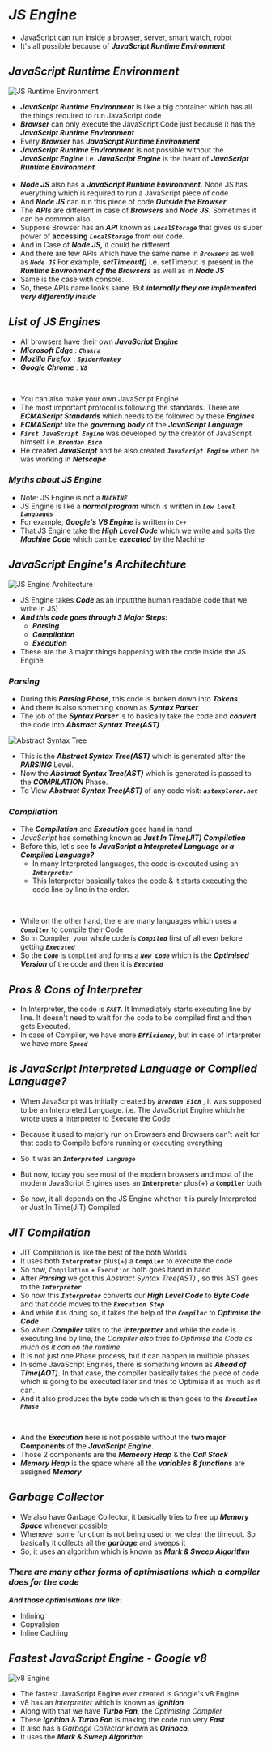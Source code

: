 # _JS Engine_
- JavaScript can run inside a browser, server, smart watch, robot
- It's all possible because of _**JavaScript Runtime Environment**_

## _JavaScript Runtime Environment_
![JS Runtime Environment](https://github.com/anupam-kumar-krishnan/Namaste-JavaScript/assets/69143883/04f66b20-732d-444c-9714-1e38cf5b35b8)
- **_JavaScript Runtime Environment_** is like a big container which has all the things required to run JavaScript code
- **_Browser_** can only execute the JavaScript Code just because it has the _**JavaScript Runtime Environment**_
- Every **_Browser_** has **_JavaScript Runtime Environment_**
- **_JavaScript Runtime Environment_** is not possible without the _**JavaScript Engine**_ i.e. **_JavaScript Engine_** is the heart of **_JavaScript Runtime Environment_** <br><br>
- **_Node JS_** also has a **_JavaScript Runtime Environment._** Node JS has everything which is required to run a JavaScript piece of code
- And _**Node JS**_ can run this piece of code **_Outside the Browser_**
- The **_APIs_** are different in case of **_Browsers_** and **_Node JS._** Sometimes it can be common also.
- Suppose Browser has an **_API_** known as **_`LocalStorage`_** that gives us super power of **accessing** **_`LocalStorage`_** from our code.
- And in Case of **_Node JS,_** it could be different
- And there are few APIs which have the same name in **_`Browsers`_** as well as **_`Node JS`_** For example, **_setTimeout()_** i.e. setTimeout is present in the **_Runtime Environment of the Browsers_** as well as in **_Node JS_**
- Same is the case with console. 
- So, these APIs name looks same. But _**internally they are implemented very differently inside**_

## _List of JS Engines_
- All browsers have their own **_JavaScript Engine_**
- **_Microsoft Edge_** : **_`Chakra`_**
- **_Mozilla Firefox_** : **_`SpiderMonkey`_**
- **_Google Chrome_** : **_`V8`_**
<br>

- You can also make your own JavaScript Engine
- The most important protocol is following the standards. There are **_ECMAScript Standards_** which needs to be followed by these **_Engines_**
- **_ECMAScript_** like the **_governing body_** of the **_JavaScript Language_**
- _**`First JavaScript Engine`**_ was developed by the creator of JavaScript himself i.e. **_`Brendan Eich`_**
- He created **_JavaScript_** and he also created _**`JavaScript Engine`**_ when he was working in _**Netscape**_

### _Myths about JS Engine_
- Note: JS Engine is not a **_`MACHINE.`_**
- JS Engine is like a _**normal program**_ which is written in **_`Low Level Languages`_**
- For example, **_Google's V8 Engine_** is written in `C++`
- That JS Engine take the _**High Level Code**_ which we write and spits the **_Machine Code_** which can be _**executed**_ by the Machine

## _JavaScript Engine's Architechture_

![JS Engine Architecture](https://github.com/anupam-kumar-krishnan/Namaste-JavaScript/assets/69143883/acad8b9e-dab8-401e-b047-59524a3c87e1)


- JS Engine takes _**Code**_ as an input(the human readable code that we write in JS)
- _**And this code goes through 3 Major Steps:**_
  - **_Parsing_**
  - **_Compilation_**
  - **_Execution_**
- These are the 3 major things happening with the code inside the JS Engine

### _Parsing_
- During this **_Parsing Phase_**, this code is broken down into _**Tokens**_
- And there is also something known as **_Syntax Parser_**
- The job of the _**Syntax Parser**_ is to basically take the code and **_convert_** the code into **_Abstract Syntax Tree(AST)_**

![Abstract Syntax Tree](https://github.com/anupam-kumar-krishnan/Namaste-JavaScript/assets/69143883/a25a68f3-676d-49d2-9c45-c38cb7e126eb)

- This is the **_Abstract Syntax Tree(AST)_** which is generated after the **_PARSING_** Level.
- Now the **_Abstract Syntax Tree(AST)_** which is generated is passed to the **_COMPILATION_** Phase.
- To View  **_Abstract Syntax Tree(AST)_** of any code visit: **_`astexplorer.net`_**

### _Compilation_
- The **_Compilation_** and **_Execution_** goes hand in hand
- _JavaScript_ has something known as **_Just In Time(JIT) Compilation_** <br>
- Before this, let's see **_Is JavaScript a Interpreted Language or a Compiled Language?_**
  - In many Interpreted languages, the code is executed using an **_`Interpreter`_**
  - This Interpreter basically takes the code & it starts executing the code line by line in the order. 
<br>

- While on the other hand, there are many languages which uses a **_`Compiler`_** to compile their Code
- So in Compiler, your whole code is **_`Compiled`_** first of all even before getting **_`Executed`_**
- So the **_`Code`_** is `Complied` and forms a **_`New Code`_** which is the **_Optimised Version_** of the code and then it is **_`Executed`_**

## _Pros & Cons of Interpreter_
- In Interpreter, the code is **_`FAST`_**. It Immediately starts executing line by line. It doesn't need to wait for the code to be compiled first and then gets Executed.
- In case of Compiler, we have more **_`Efficiency`_**, but in case of Interpreter we have more **_`Speed`_**

## _Is JavaScript Interpreted Language or Compiled Language?_
- When JavaScript was initially created by **_`Brendan Eich`_** , it was supposed to be an Interpreted Language. i.e. The JavaScript Engine which he wrote uses a Interpreter to Execute the Code
- Because it used to majorly run on Browsers and Browsers can't wait for that code to Compile before running or executing everything
- So it was an **_`Interpreted Language`_**

- But now, today you see most of the modern browsers and most of the modern JavaScript Engines uses an **`Interpreter`** plus(+) a **`Compiler`** both
- So now, it all depends on the JS Engine whether it is purely Interpreted or Just In Time(JIT) Compiled

## _JIT Compilation_
- JIT Compilation is like the best of the both Worlds
- It uses both **`Interpreter`** plus(+) a **`Compiler`** to execute the code
- So now, `Compilation` + `Execution` both goes hand in hand
- After **_Parsing_** we got this _Abstract Syntax Tree(AST)_ , so this AST goes to the **_`Interpreter`_**
- So now this **_`Interpreter`_** converts our **_High Level Code_** to **_Byte Code_** and that code moves to the **_`Execution Step`_**
- And while it is doing so, it takes the help of the _**`Compiler`**_ to **_Optimise the Code_**
- So when **_Compiler_** talks to the **_Interpretter_** and while the code is executing line by line, the _Compiler also tries to Optimise the Code as much as it can on the runtime._
- It is not just one Phase process, but it can happen in multiple phases
- In some JavaScript Engines, there is something known as **_Ahead of Time(AOT)._** In that case, the compiler basically takes the piece of code which is going to be executed later and tries to Optimise it as much as it can.
- And it also produces the byte code which is then goes to the **_`Execution Phase`_**
<br>

- And the _**Execution**_ here is not possible without the **two major Components** of the **_JavaScript Engine_**.
- Those 2 components are the **_Memeory Heap_** & the **_Call Stack_**
- **_Memory Heap_** is the space where all the **_variables & functions_** are assigned **_Memory_** 

## _Garbage Collector_
- We also have Garbage Collector, it basically tries to free up **_Memory Space_** whenever possible
- Whenever some function is not being used or we clear the timeout. So basically it collects all the **_garbage_** and sweeps it
- So, it uses an algorithm which is known as **_Mark & Sweep Algorithm_** 

### _There are many other forms of optimisations which a compiler does for the code_
**_And those optimisations are like:_**
- Inlining
- Copyalision
- Inline Caching

## _Fastest JavaScript Engine - Google v8_

![v8 Engine](https://github.com/anupam-kumar-krishnan/Namaste-JavaScript/assets/69143883/4386a377-1a88-4921-b808-f0e1bd3b1db8)

- The fastest JavaScript Engine ever created is Google's v8 Engine
- v8 has an _Interpretter_ which is known as **_Ignition_**
- Along with that we have _**Turbo Fan,**_ the _Optimising Compiler_
- These **_Ignition_** & **_Turbo Fan_** is making the code run very **_Fast_**
- It also has a _Garbage Collector_ known as **_Orinoco._**
- It uses the **_Mark & Sweep Algorithm_**
























































































